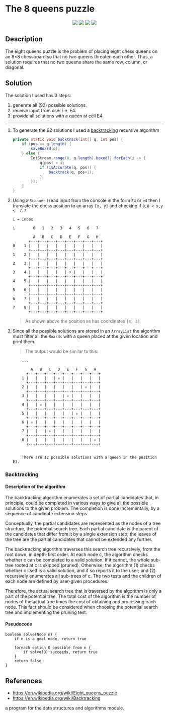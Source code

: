 # The 8 queens puzzle
<p align="center">
    <a align="center"><img src="https://img.shields.io/packagist/l/doctrine/orm.svg"></a>
    <a align="center" href=""><img src="https://img.shields.io/badge/release%20date-December%2027-orange.svg"></a>
    <a align="center" href=""><img src="https://img.shields.io/badge/version-2.1-red.svg"></a>
    <a align="center" href="http://georgelivas.site"><img src="https://img.shields.io/badge/Visit%20my-Blog-brightgreen.svg"></a>
</p>

## Description

The eight queens puzzle is the problem of placing eight chess queens on an 8×8 chessboard so that no two queens threaten each other. Thus, a solution requires that no two queens share the same row, column, or diagonal. 

## Solution

The solution I used has 3 steps:

1. generate all (92) possible solutions.
2. receive input from user i.e. E4.
3. provide all solutions with a queen at cell E4.

---

1. To generate the 92 solutions I used a [backtracking](#Backtracking) recursive algorithm
    ```java
    private static void backtrack(int[] q, int pos) {
        if (pos == q.length) {
            saveBoard(q);
        } else {
            IntStream.range(0, q.length).boxed().forEach(i -> {
                q[pos] = i;
                if (isAccurate(q, pos)) {
                    backtrack(q, pos+1);
                }
            });
        }
    }
    ```
    
2. Using a ```Scanner``` I read input from the console in the form ```E4``` or ```e4``` then I translate the chess position to an array  ```[x, y]``` and checking if ```0,0 < x,y <  7,7 ```

    ```text
    i = index
    
    i        0   1   2   3   4   5   6   7
    
             A   B   C   D   E   F   G   H
           +---+---+---+---+---+---+---+---+
    0    1 |   |   |   |   |   |   |   |   |
           +---+---+---+---+---+---+---+---+
    1    2 |   |   |   |   |   |   |   |   |
           +---+---+---+---+---+---+---+---+
    2    3 |   |   |   |   |   |   |   |   |
           +---+---+---+---+---+---+---+---+
    3    4 |   |   |   |   | • |   |   |   |
           +---+---+---+---+---+---+---+---+
    4    5 |   |   |   |   |   |   |   |   |
           +---+---+---+---+---+---+---+---+
    5    6 |   |   |   |   |   |   |   |   |
           +---+---+---+---+---+---+---+---+
    6    7 |   |   |   |   |   |   |   |   |
           +---+---+---+---+---+---+---+---+
    7    8 |   |   |   |   |   |   |   |   |
           +---+---+---+---+---+---+---+---+
    ```
    
    > As shown above the position ```E4``` has coordinates ```[4, 3]```

3.  Since all the possible solutions are stored in an ```ArrayList``` the algorithm must filter all the ```Boards``` with a queen placed at the given location and print them.
     > The output would be similar to this:
    
    ```text
        ...
    
            A   B   C   D   E   F   G   H
          +---+---+---+---+---+---+---+---+
        1 |   |   |   | ♕ |   |   |   |   |
          +---+---+---+---+---+---+---+---+
        2 |   |   |   |   |   |   | ♕ |   |
          +---+---+---+---+---+---+---+---+
        3 |   |   |   |   | ♕ |   |   |   |
          +---+---+---+---+---+---+---+---+
        4 |   | ♕ |   |   |   |   |   |   |
          +---+---+---+---+---+---+---+---+
        5 |   |   |   |   |   | ♕ |   |   |
          +---+---+---+---+---+---+---+---+
        6 | ♕ |   |   |   |   |   |   |   |
          +---+---+---+---+---+---+---+---+
        7 |   |   | ♕ |   |   |   |   |   |
          +---+---+---+---+---+---+---+---+
        8 |   |   |   |   |   |   |   | ♕ |
          +---+---+---+---+---+---+---+---+
        
        
        There are 12 possible solutions with a queen in the position E3.
    
    ```

### Backtracking

#### Description of the algorithm

The backtracking algorithm enumerates a set of partial candidates that, in principle, could be completed in various ways to give all the possible solutions to the given problem. The completion is done incrementally, by a sequence of candidate extension steps.

Conceptually, the partial candidates are represented as the nodes of a tree structure, the potential search tree. Each partial candidate is the parent of the candidates that differ from it by a single extension step; the leaves of the tree are the partial candidates that cannot be extended any further.

The backtracking algorithm traverses this search tree recursively, from the root down, in depth-first order. At each node c, the algorithm checks whether c can be completed to a valid solution. If it cannot, the whole sub-tree rooted at c is skipped (pruned). Otherwise, the algorithm (1) checks whether c itself is a valid solution, and if so reports it to the user; and (2) recursively enumerates all sub-trees of c. The two tests and the children of each node are defined by user-given procedures.

Therefore, the actual search tree that is traversed by the algorithm is only a part of the potential tree. The total cost of the algorithm is the number of nodes of the actual tree times the cost of obtaining and processing each node. This fact should be considered when choosing the potential search tree and implementing the pruning test.

#### Pseudocode

```
boolean solve(Node n) {
    if n is a goal node, return true
    
    foreach option O possible from n {
        if solve(O) succeeds, return true
    }
    return false
}
```

## References

*  https://en.wikipedia.org/wiki/Eight_queens_puzzle
*  https://en.wikipedia.org/wiki/Backtracking









a program for the data structures and algorithms module.
